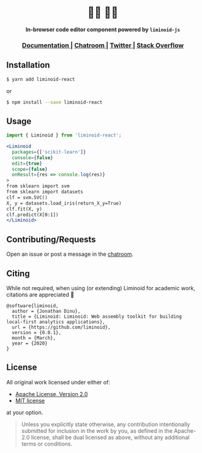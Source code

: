 <div align="center">

  <h1>🔵🔴 <Liminoid /> 🔴🔵</h1>

<strong>In-browser code editor component powered by `liminoid-js`</strong>

</div>

<div align="center">
  <h3>
    <a href="https://liminoid.io/guides/react/">
      Documentation
    </a>
    <span> | </span>
    <a href="https://matrix.to/#/!CPoHZRWLrkbgPuzGpU:matrix.org/$cw1qJZO_Ykr4rPF5_Of3OXGg_4j8E4LkqdkFqGFGA_U?via=matrix.org">
      Chatroom
    </a>
    <span> | </span>
    <a href="https://twitter.com/liminoid_io">
      Twitter
    </a>
    <span> | </span>
    <a href="https://stackoverflow.com/questions/tagged/liminoid">
      Stack Overflow
    </a>
  </h3>
</div>

## Installation

```sh
$ yarn add liminoid-react
```

or

```sh
$ npm install --save liminoid-react
```

## Usage

<!-- prettier-ignore -->
```jsx
import { Liminoid } from 'liminoid-react';

<Liminoid
  packages={['scikit-learn']}
  console={false}
  edit={true}
  scope={false}
  onResult={res => console.log(res)}
>
from sklearn import svm
from sklearn import datasets
clf = svm.SVC()
X, y = datasets.load_iris(return_X_y=True)
clf.fit(X, y)
clf.predict(X[0:1])
</Liminoid>
```

## Contributing/Requests

Open an issue or post a message in the [chatroom](https://matrix.to/#/!CPoHZRWLrkbgPuzGpU:matrix.org/$cw1qJZO_Ykr4rPF5_Of3OXGg_4j8E4LkqdkFqGFGA_U?via=matrix.org).

## Citing

While not required, when using (or extending) Liminoid for academic work, citations are appreciated 🙏

```
@software{liminoid,
  author = {Jonathan Dinu},
  title = {Liminoid: Liminoid: Web assembly toolkit for building local-first analytics applications},
  url = {https://github.com/liminoid},
  version = {0.0.1},
  month = {March},
  year = {2020}
}
```

## License

All original work licensed under either of:

- [Apache License, Version 2.0](http://www.apache.org/licenses/LICENSE-2.0)
- [MIT license](http://opensource.org/licenses/MIT)

at your option.

> Unless you explicitly state otherwise, any contribution intentionally submitted for inclusion in the work by you, as defined in the Apache-2.0 license, shall be dual licensed as above, without any additional terms or conditions.
